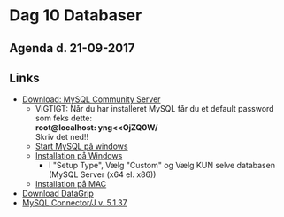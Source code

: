 # Dag 10 Databaser
## Agenda d. 21-09-2017


## Links
* [Download: MySQL Community Server](https://dev.mysql.com/downloads/mysql/)
  * VIGTIGT: Når du har installeret MySQL får du et default password som feks dette:     
   **root@localhost: yng<<OjZQ0W/**      
   Skriv det ned!!
   * [Start MySQL på windows](https://github.com/dat17v1/2_10_databaser/blob/master/jdbc_driver/MySqL_start_Windows.md)
   * [Installation på Windows](https://www.youtube.com/watch?v=LnOnzNQnJMU)
     * I "Setup Type", Vælg "Custom" og Vælg KUN selve databasen (MySQL Server (x64 el. x86))
   * [Installation på MAC](https://www.youtube.com/watch?v=1C6ljG6FzNI)
* [Download DataGrip](https://www.jetbrains.com/datagrip/download/)
* [MySQL Connector/J v. 5.1.37](https://github.com/dat17v1/2_10_databaser/raw/master/jdbc_driver/mysql-connector-java-5.1.37-bin.jar)
